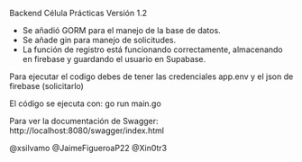 Backend Célula Prácticas 
Versión 1.2

- Se añadió GORM para el manejo de la base de datos.
- Se añade gin para manejo de solicitudes.
- La función de registro está funcionando correctamente, almacenando en firebase y guardando el usuario en Supabase.

Para ejecutar el codigo debes de tener las credenciales app.env y el json de firebase (solicitarlo)

El código se ejecuta con:
	go run main.go

Para ver la documentación de Swagger:
	http://localhost:8080/swagger/index.html

@xsilvamo @JaimeFigueroaP22 @Xin0tr3
